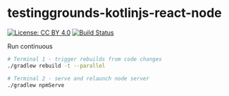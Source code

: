 # testinggrounds-kotlinjs-react-node

[![License: CC BY 4.0](https://licensebuttons.net/l/by/4.0/80x15.png)](https://creativecommons.org/licenses/by/4.0/)
[![Build Status](https://travis-ci.org/jensim/testinggrounds-kotlinjs-react-node.svg?branch=master)](https://travis-ci.org/jensim/testinggrounds-kotlinjs-react-node)

Run continuous
```bash
# Terminal 1 - trigger rebuilds from code changes
./gradlew rebuild -t --parallel

# Terminal 2 - serve and relaunch node server
./gradlew npmServe
```